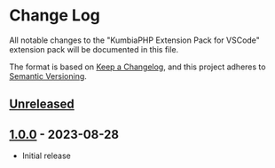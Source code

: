 # Change Log

All notable changes to the "KumbiaPHP Extension Pack for VSCode" extension pack will be documented in this file.


The format is based on [Keep a Changelog](https://keepachangelog.com/en/1.0.0/),
and this project adheres to [Semantic Versioning](https://semver.org/spec/v2.0.0.html).

## [Unreleased]

## [1.0.0] - 2023-08-28

- Initial release

[unreleased]: https://github.com/ManuelGil/vscode-kumbiaphp-pack/compare/v1.1.0...HEAD
[1.0.0]: https://github.com/ManuelGil/vscode-kumbiaphp-pack/releases/tag/v1.0.0
